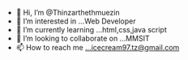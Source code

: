 - 👋 Hi, I’m @Thinzarthethmuezin
- 👀 I’m interested in ...Web Developer
- 🌱 I’m currently learning ...html,css,java script
- 💞️ I’m looking to collaborate on ...MMSIT
- 📫 How to reach me ...icecream97.tz@gmail.com

<!---
Thinzarthethmuezin/Thinzarthethmuezin is a ✨ special ✨ repository because its `README.md` (this file) appears on your GitHub profile.
You can click the Preview link to take a look at your changes.
--->
